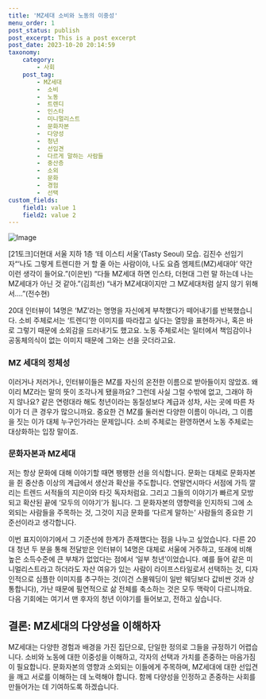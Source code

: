 ```yaml
---
title: 'MZ세대 소비와 노동의 이중성'
menu_order: 1
post_status: publish
post_excerpt: This is a post excerpt
post_date: 2023-10-20 20:14:59
taxonomy:
    category:
        - 사회
    post_tag:
        - MZ세대
        -  소비
        -  노동
        -  트렌디
        -  인스타
        -  미니멀리스트
        -  문화자본
        -  다양성
        -  청년
        -  선입견
        -  다르게 말하는 사람들
        -  중산층
        -  소외
        -  문화
        -  경험
        -  선택
custom_fields:
    field1: value 1
    field2: value 2
---
```


![Image](https://imgnews.pstatic.net/image/036/2024/02/06/0000049390_001_20240206172501117.jpg?type=w647)


[21토크]더현대 서울 지하 1층 ‘테 이스티 서울’(Tasty Seoul) 모습. 김진수 선임기자“‘나도 그렇게 트렌디한 거 할 줄 아는 사람이야, 나도 요즘 엠제트(MZ)세대야’ 약간 이런 생각이 들어요.”(이은빈) “다들 MZ세대 하면 인스타, 더현대 그런 말 하는데 나는 MZ세대가 아닌 것 같아.”(김희선) “내가 MZ세대이지만 그 MZ세대처럼 살지 않기 위해서….”(전수현)

20대 인터뷰이 14명은 ‘MZ’라는 명명을 자신에게 부착했다가 떼어내기를 반복했습니다. 소비 주체로서는 ‘트렌디’한 이미지를 따라잡고 싶다는 열망을 표현하거나, 혹은 바로 그렇기 때문에 소외감을 드러내기도 했고요. 노동 주체로서는 일터에서 책임감이나 공동체의식이 없는 이미지 때문에 그와는 선을 긋더라고요. 

### MZ 세대의 정체성
이러거나 저러거나, 인터뷰이들은 MZ를 자신의 온전한 이름으로 받아들이지 않았죠. 왜 이리 MZ라는 말의 뜻이 조각나게 됐을까요? 그런데 사실 그럴 수밖에 없고, 그래야 하지 않나요? 같은 연령대라 해도 청년이라는 동질성보다 계급과 성차, 사는 곳에 따른 차이가 더 큰 경우가 많으니까요. 중요한 건 MZ를 둘러싼 다양한 이름이 아니라, 그 이름을 짓는 이가 대체 누구인가라는 문제입니다. 소비 주체로는 환영하면서 노동 주체로는 대상화하는 입장 말이죠.

### 문화자본과 MZ세대
저는 항상 문화에 대해 이야기할 때면 팽팽한 선을 의식합니다. 문화는 대체로 문화자본을 쥔 중산층 이상의 계급에서 생산과 확산을 주도합니다. 연말연시마다 서점에 가득 깔리는 트렌드 서적들의 지은이와 타깃 독자처럼요. 그리고 그들의 이야기가 빠르게 모방되고 확산된 끝에 ‘모두의 이야기’가 됩니다. 그 문화자본의 영향력을 인지하되 그에 소외되는 사람들을 주목하는 것, 그것이 지금 문화를 ‘다르게 말하는’ 사람들의 중요한 기준선이라고 생각합니다.

이번 표지이야기에서 그 기준선에 한계가 존재했다는 점을 나누고 싶었습니다. 다른 20대 청년 두 분을 통해 전달받은 인터뷰이 14명은 대체로 서울에 거주하고, 또래에 비해 높은 소득수준에 큰 부채가 없었다는 점에서 ‘일부 청년’이었습니다. 예를 들어 같은 미니멀리스트라고 하더라도 자산 여유가 있는 사람이 라이프스타일로서 선택하는 것, 디자인적으로 심플한 이미지를 추구하는 것(이건 스몰웨딩이 일반 웨딩보다 값비싼 것과 상통합니다), 가난 때문에 필연적으로 삶 전체를 축소하는 것은 모두 맥락이 다르니까요. 다음 기회에는 여기서 맨 후자의 청년 이야기를 들어보고, 전하고 싶습니다.

## 결론: MZ세대의 다양성을 이해하자
MZ세대는 다양한 경험과 배경을 가진 집단으로, 단일한 정의로 그들을 규정하기 어렵습니다. 소비와 노동에 대한 이중성을 이해하고, 각자의 선택과 가치를 존중하는 마음가짐이 필요합니다. 문화자본의 영향과 소외되는 이들에게 주목하며, MZ세대에 대한 선입견을 깨고 서로를 이해하는 데 노력해야 합니다. 함께 다양성을 인정하고 존중하는 사회를 만들어가는 데 기여하도록 하겠습니다.
